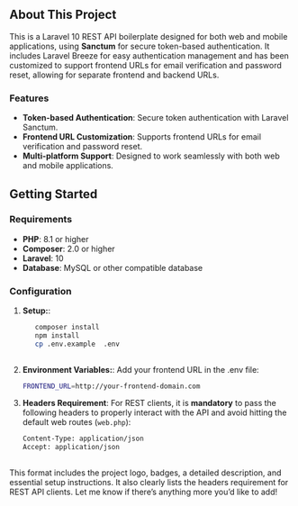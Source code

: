 ## About This Project

This is a Laravel 10 REST API boilerplate designed for both web and mobile applications, using **Sanctum** for secure token-based authentication. It includes Laravel Breeze for easy authentication management and has been customized to support frontend URLs for email verification and password reset, allowing for separate frontend and backend URLs.

### Features

- **Token-based Authentication**: Secure token authentication with Laravel Sanctum.
- **Frontend URL Customization**: Supports frontend URLs for email verification and password reset.
- **Multi-platform Support**: Designed to work seamlessly with both web and mobile applications.


## Getting Started

### Requirements

- **PHP**: 8.1 or higher
- **Composer**: 2.0 or higher
- **Laravel**: 10
- **Database**: MySQL or other compatible database

### Configuration

1. **Setup:**:
   ```bash
      composer install
      npm install
      cp .env.example  .env
      

2. **Environment Variables:**:
    Add your frontend URL in the .env file:
   ```bash
   FRONTEND_URL=http://your-frontend-domain.com


3. **Headers Requirement**:
   For REST clients, it is **mandatory** to pass the following headers to properly interact with the API and avoid hitting the default web routes (`web.php`):
   ```bash
   Content-Type: application/json
   Accept: application/json
      


This format includes the project logo, badges, a detailed description, and essential setup instructions. It also clearly lists the headers requirement for REST API clients. Let me know if there’s anything more you’d like to add!


         
